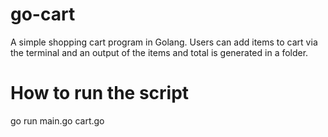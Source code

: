 # go-cart
A simple shopping cart program in Golang. Users can add items to cart via the terminal and an output of the items and total is generated in a folder.

# How to run the script
go run main.go cart.go
